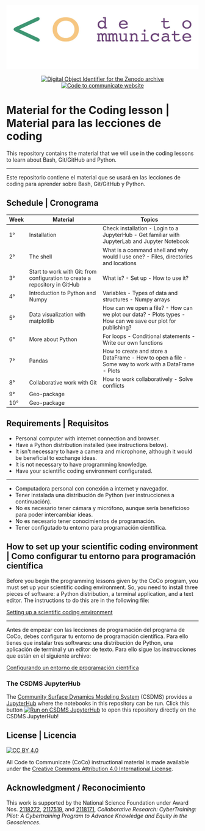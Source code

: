 ![CoCo banner](./media/coco-banner.jpg)

<p align="center">
<a href="https://doi.org/10.5281/zenodo.7102509">
<img
src="https://img.shields.io/badge/doi-10.5281%2Fzenodo.7102509-blue.svg?style=flat-square"
alt="Digital Object Identifier for the Zenodo archive"
/>
</a>

<a href="https://www.codecommunicate.org/">
<img
src="https://img.shields.io/badge/website-www.codecomunicate.org-blue.svg?style=flat-square"
alt="Code to communicate website"
/>
</a>
</p>

# Material for the Coding lesson | Material para las lecciones de coding

This repository contains the material that we will use in the coding lessons to
learn about Bash, Git/GitHub and Python.

---

Este repositorio contiene el material que se usará en las lecciones de coding
para aprender sobre Bash, Git/GitHub y Python.

## Schedule | Cronograma

| Week | Material                                                                    | Topics                                                                                                       |
| ---- | --------------------------------------------------------------------------- | ------------------------------------------------------------------------------------------------------------ |
| 1°   | Installation                                                                | Check installation - Login to a JupyterHub - Get familiar with JupyterLab and Jupyter Notebook               |
| 2°   | The shell                                                                   | What is a command shell and why would I use one? - Files, directories and locations                          |
| 3°   | Start to work with Git: from configuration to create a repository in GitHub | What is? - Set up - How to use it?                                                                           |
| 4°   | Introduction to Python and Numpy                                            | Variables - Types of data and structures - Numpy arrays                                                      |
| 5°   | Data visualization with matplotlib                                          | How can we open a file? - How can we plot our data? - Plots types - How can we save our plot for publishing? |
| 6°   | More about Python                                                           | For loops - Conditional statements - Write our own functions                                                 |
| 7°   | Pandas                                                                      | How to create and store a DataFrame - How to open a file - Some way to work with a DataFrame - Plots         |
| 8°   | Collaborative work with Git                                                 | How to work collaboratively - Solve conflicts                                                                |
| 9°   | Geo-package                                                                 |                                                                                                              |
| 10°  | Geo-package                                                                 |                                                                                                              |

## Requirements | Requisitos

- Personal computer with internet connection and browser.
- Have a Python distribution installed (see instructions below).
- It isn't necessary to have a camera and microphone, although it would be
  beneficial to exchange ideas.
- It is not necessary to have programming knowledge.
- Have your scientific coding environment configurated.

---

- Computadora personal con conexión a internet y navegador.
- Tener instalada una distribución de Python (ver instrucciones a continuación).
- No es necesario tener cámara y micrófono, aunque sería beneficioso para poder
  intercambiar ideas.
- No es necesario tener conocimientos de programación.
- Tener configutado tu entorno para programación cienttífica.

## How to set up your scientific coding environment | Como configurar tu entorno para programación científica

Before you begin the programming lessons given by the CoCo program, you must
set up your scientific coding environment.
So, you need to install three pieces of software: a Python distribution, a
terminal application, and a text editor.
The instructions to do this are in the following file:

[Setting up a scientific coding environment ](hola)

---

Antes de empezar con las lecciones de programación del programa de CoCo, debes
configurar tu entorno de programación científica.
Para ello tienes que instalar tres softwares: una distribución de Python, una
aplicación de terminal y un editor de texto. Para ello sigue las instrucciones
que están en el siguiente archivo:

[Configurando un entorno de programación científica](hola)

### The CSDMS JupyterHub

The [Community Surface Dynamics Modeling System][csdms] (CSDMS)
provides a [JupyterHub][jhub] where the notebooks in this repository can be run.
Click this button [![Run on CSDMS JupyterHub][badge]][nbgitpuller-link]
to open this repository directly on the CSDMS JupyterHub!

## License | Licencia

[![CC BY 4.0][cc-by-image]][cc-by]

All Code to Communicate (CoCo) instructional material is made available under
the [Creative Commons Attribution 4.0 International License][cc-by].

## Acknowledgment / Reconocimiento

This work is supported by the National Science Foundation
under Award Nos. [2118272][nsf-award-nicole], [2117519][nsf-award-julie], and
[2118171][nsf-award-mark],
_Collaborative Research: CyberTraining: Pilot: A Cybertraining Program to
Advance Knowledge and Equity in the Geosciences_.

<!-- Links -->

[badge]: https://img.shields.io/badge/CSDMS-JupyterHub-orange.svg
[cc-by]: http://creativecommons.org/licenses/by/4.0/
[cc-by-image]: https://i.creativecommons.org/l/by/4.0/88x31.png
[csdms]: https://csdms.colorado.edu
[jhub]: https://lab.openearthscape.org
[nbgitpuller-link]: https://lab.openearthscape.org/hub/user-redirect/git-pull?repo=https%3A%2F%2Fgithub.com%2FCodeToCommunicate%2FCoCoLessons&urlpath=lab%2Ftree%2FCoCoLessons%2F%3Fautodecode&branch=main
[notebook]: ./lessons/jupyter/general_jupyter_notebook_tutorial.ipynb
[nsf-award-nicole]: https://www.nsf.gov/awardsearch/showAward?AWD_ID=2118272
[nsf-award-julie]: https://www.nsf.gov/awardsearch/showAward?AWD_ID=2117519
[nsf-award-mark]: https://www.nsf.gov/awardsearch/showAward?AWD_ID=2118171
